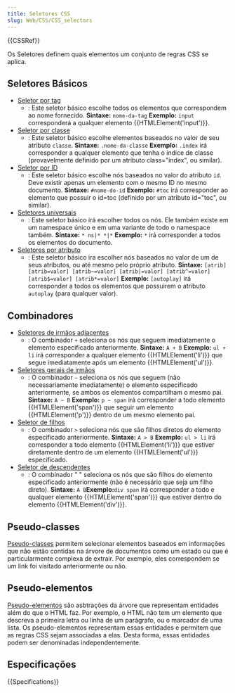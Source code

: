 ```yaml
---
title: Seletores CSS
slug: Web/CSS/CSS_selectors
---
```


{{CSSRef}}

Os Seletores definem quais elementos um conjunto de regras CSS se aplica.

## Seletores Básicos

- [Seletor por tag](/pt-BR/docs/Web/CSS/Type_selectors)
  - : Este seletor básico escolhe todos os elementos que correspondem ao nome fornecido.
    **Sintaxe:** `nome-da-tag`
    **Exemplo:** `input` corresponderá a qualquer elemento {{HTMLElement('input')}}.
- [Seletor por classe](/pt-BR/docs/Web/CSS/Class_selectors)
  - : Este seletor básico escolhe elementos baseados no valor de seu atributo `classe`. **Sintaxe:** `.nome-da-classe`
    **Exemplo:** `.index` irá corresponder a qualquer elemento que tenha o índice de classe (provavelmente definido por um atributo class="index", ou similar).
- [Seletor por ID](/pt-BR/docs/Web/CSS/ID_selectors)
  - : Este seletor básico escolhe nós baseados no valor do atributo `id`. Deve existir apenas um elemento com o mesmo ID no mesmo documento.
    **Sintaxe:** `#nome-do-id`
    **Exemplo:** `#toc` irá corresponder ao elemento que possuir o id=toc (definido por um atributo id="toc", ou similar).
- [Seletores universais](/pt-BR/docs/Web/CSS/Universal_selectors)
  - : Este seletor básico irá escolher todos os nós. Ele também existe em um namespace único e em uma variante de todo o namespace também.
    **Sintaxe:** `* ns|* *|*`
    **Exemplo:** `*` irá corresponder a todos os elementos do documento.
- [Seletores por atributo](/pt-BR/docs/Web/CSS/Attribute_selectors)
  - : Este seletor básico ira escolher nós baseados no valor de um de seus atributos, ou até mesmo pelo próprio atributo.
    **Sintaxe:** `[atrib] [atrib=valor] [atrib~=valor] [atrib|=valor] [atrib^=valor] [atrib$=valor] [atrib*=valor]`
    **Exemplo:** `[autoplay]` irá corresponder a todos os elementos que possuirem o atributo `autoplay` (para qualquer valor).

## Combinadores

- [Seletores de irmãos adjacentes](/pt-BR/docs/Web/CSS/Adjacent_sibling_selectors)
  - : O combinador `+` seleciona os nós que seguem imediatamente o elemento especificado anteriormente.
    **Sintaxe:** `A + B`
    **Exemplo:** `ul + li` irá corresponder a qualquer elemento {{HTMLElement('li')}} que segue imediatamente após um elemento {{HTMLElement('ul')}}.
- [Seletores gerais de irmãos](/pt-BR/docs/Web/CSS/General_sibling_selectors)
  - : O combinador `~` seleciona os nós que seguem (não necessariamente imediatamente) o elemento especificado anteriormente, se ambos os elementos compartilham o mesmo pai.
    **Sintaxe:** `A ~ B`
    **Exemplo:** `p ~ span` irá corresponder a todo elemento {{HTMLElement('span')}} que seguir um elemento {{HTMLElement('p')}} dentro de um mesmo elemento pai.
- [Seletor de filhos](/pt-BR/docs/Web/CSS/Child_selectors)
  - : O combinador `>` seleciona nós que são filhos diretos do elemento especificado anteriormente.
    **Sintaxe:** `A > B`
    **Exemplo:** `ul > li` irá corresponder a todo elemento {{HTMLElement('li')}} que estiver diretamente dentro de um elemento {{HTMLElement('ul')}} especificado.
- [Seletor de descendentes](/pt-BR/docs/Web/CSS/Descendant_selectors)
  - : O combinador " " seleciona os nós que são filhos do elemento especificado anteriormente (não é necessário que seja um filho direto). **Sintaxe:** `A B`**Exemplo:**`div span` irá corresponder a todo e qualquer elemento {{HTMLElement('span')}} que estiver dentro do elemento {{HTMLElement('div')}}.

## Pseudo-classes

[Pseudo-classes](/pt-BR/docs/Web/CSS/Pseudo-classes) permitem selecionar elementos baseados em informações que não estão contidas na árvore de documentos como um estado ou que é particularmente complexa de extrair. Por exemplo, eles correspondem se um link foi visitado anteriormente ou não.

## Pseudo-elementos

[Pseudo-elementos](/pt-BR/docs/Web/CSS/Pseudo-elementos) são asbtrações da árvore que representam entidades além do que o HTML faz. Por exemplo, o HTML não tem um elemento que descreva a primeira letra ou linha de um parágrafo, ou o marcador de uma lista. Os pseudo-elementos representam essas entidades e permitem que as regras CSS sejam associadas a elas. Desta forma, essas entidades podem ser denominadas independentemente.

## Especificações

{{Specifications}}
